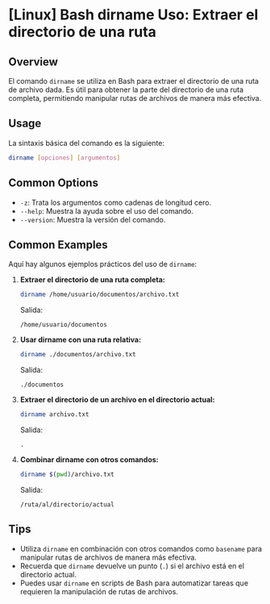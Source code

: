 # [Linux] Bash dirname Uso: Extraer el directorio de una ruta

## Overview
El comando `dirname` se utiliza en Bash para extraer el directorio de una ruta de archivo dada. Es útil para obtener la parte del directorio de una ruta completa, permitiendo manipular rutas de archivos de manera más efectiva.

## Usage
La sintaxis básica del comando es la siguiente:

```bash
dirname [opciones] [argumentos]
```

## Common Options
- `-z`: Trata los argumentos como cadenas de longitud cero.
- `--help`: Muestra la ayuda sobre el uso del comando.
- `--version`: Muestra la versión del comando.

## Common Examples
Aquí hay algunos ejemplos prácticos del uso de `dirname`:

1. **Extraer el directorio de una ruta completa:**
   ```bash
   dirname /home/usuario/documentos/archivo.txt
   ```
   Salida:
   ```
   /home/usuario/documentos
   ```

2. **Usar dirname con una ruta relativa:**
   ```bash
   dirname ./documentos/archivo.txt
   ```
   Salida:
   ```
   ./documentos
   ```

3. **Extraer el directorio de un archivo en el directorio actual:**
   ```bash
   dirname archivo.txt
   ```
   Salida:
   ```
   .
   ```

4. **Combinar dirname con otros comandos:**
   ```bash
   dirname $(pwd)/archivo.txt
   ```
   Salida:
   ```
   /ruta/al/directorio/actual
   ```

## Tips
- Utiliza `dirname` en combinación con otros comandos como `basename` para manipular rutas de archivos de manera más efectiva.
- Recuerda que `dirname` devuelve un punto (`.`) si el archivo está en el directorio actual.
- Puedes usar `dirname` en scripts de Bash para automatizar tareas que requieren la manipulación de rutas de archivos.